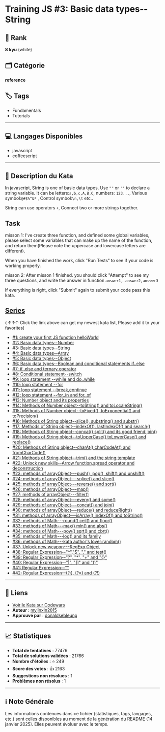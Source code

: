 # Training JS #3:  Basic data types--String

## 🏅 Rank
**8 kyu** (white)

## 🗂️ Catégorie
**reference**

## 🏷️ Tags
- Fundamentals
- Tutorials

---

## 💻 Langages Disponibles
- javascript
- coffeescript

---

## 📜 Description du Kata

In javascript, String is one of basic data types. Use ```""``` or ```''``` to declare a string variable. It can be letters:```a,b,c,A,B,C```, numbers: ```123...```, Various symbol:```@#$%^&*``` , Control symbol:```\n,\t``` etc..
    
String can use operators ```+```, Connect two or more strings together.

## Task

misson 1:
I've create three function, and defined some global variables, please select some variables that can make up the name of the function, and return them(Please note the uppercase and lowercase letters are different).

When you have finished the work, click "Run Tests" to see if your code is working properly.

misson 2:
After misson 1 finished. you should click "Attempt" to see my three questions, and write the answer in function ```answer1, answer2,answer3```

If everything is right, click "Submit" again to submit your code pass this kata.
    
## [Series](http://github.com/myjinxin2015/Katas-list-of-Training-JS-series)

( ↑↑↑ Click the link above can get my newest kata list, Please add it to your favorites)

 - [#1: create your first JS function helloWorld](http://www.codewars.com/kata/571ec274b1c8d4a61c0000c8)
 - [#2: Basic data types--Number](http://www.codewars.com/kata/571edd157e8954bab500032d)
 - [#3:  Basic data types--String](http://www.codewars.com/kata/571edea4b625edcb51000d8e)
 - [#4:  Basic data types--Array](http://www.codewars.com/kata/571effabb625ed9b0600107a)
 - [#5:  Basic data types--Object](http://www.codewars.com/kata/571f1eb77e8954a812000837)
 - [#6:  Basic data types--Boolean and conditional statements if..else](http://www.codewars.com/kata/571f832f07363d295d001ba8)
 - [#7:  if..else and ternary operator](http://www.codewars.com/kata/57202aefe8d6c514300001fd)
 - [#8: Conditional statement--switch](http://www.codewars.com/kata/572059afc2f4612825000d8a)
 - [#9: loop statement --while and do..while](http://www.codewars.com/kata/57216d4bcdd71175d6000560)
 - [#10: loop statement --for](http://www.codewars.com/kata/5721a78c283129e416000999)
 - [#11: loop statement --break,continue](http://www.codewars.com/kata/5721c189cdd71194c1000b9b)
 - [#12: loop statement --for..in and for..of](http://www.codewars.com/kata/5722b3f0bd5583cf44001000)
 - [#13: Number object and  its properties](http://www.codewars.com/kata/5722fd3ab7162a3a4500031f)
 - [#14: Methods of Number object--toString() and toLocaleString()](http://www.codewars.com/kata/57238ceaef9008adc7000603)
 - [#15: Methods of Number object--toFixed(), toExponential() and toPrecision()](http://www.codewars.com/kata/57256064856584bc47000611)
 - [#16: Methods of String object--slice(), substring() and substr()](http://www.codewars.com/kata/57274562c8dcebe77e001012)
 - [#17: Methods of String object--indexOf(), lastIndexOf() and search()](http://www.codewars.com/kata/57277a31e5e51450a4000010)
 - [#18: Methods of String object--concat() split() and its good friend join()](http://www.codewars.com/kata/57280481e8118511f7000ffa)
 - [#19: Methods of String object--toUpperCase() toLowerCase() and replace()](http://www.codewars.com/kata/5728203b7fc662a4c4000ef3)
 - [#20: Methods of String object--charAt() charCodeAt() and fromCharCode()](http://www.codewars.com/kata/57284d23e81185ae6200162a)
 - [#21: Methods of String object--trim() and the string template](http://www.codewars.com/kata/5729b103dd8bac11a900119e)
 - [#22: Unlock new skills--Arrow function,spread operator and deconstruction](http://www.codewars.com/kata/572ab0cfa3af384df7000ff8)
 - [#23: methods of arrayObject---push(), pop(), shift() and unshift()](http://www.codewars.com/kata/572af273a3af3836660014a1)
 - [#24: methods of arrayObject---splice() and slice()](http://www.codewars.com/kata/572cb264362806af46000793)
 - [#25: methods of arrayObject---reverse() and sort()](http://www.codewars.com/kata/572df796914b5ba27c000c90)
 - [#26: methods of arrayObject---map()](http://www.codewars.com/kata/572fdeb4380bb703fc00002c)
 - [#27: methods of arrayObject---filter()](http://www.codewars.com/kata/573023c81add650b84000429)
 - [#28: methods of arrayObject---every() and some()](http://www.codewars.com/kata/57308546bd9f0987c2000d07)
 - [#29: methods of arrayObject---concat() and join()](http://www.codewars.com/kata/5731861d05d14d6f50000626)
 - [#30: methods of arrayObject---reduce() and reduceRight()](http://www.codewars.com/kata/573156709a231dcec9000ee8)
 - [#31: methods of arrayObject---isArray() indexOf() and toString()](http://www.codewars.com/kata/5732b0351eb838d03300101d)
 - [#32: methods of Math---round() ceil() and floor()](http://www.codewars.com/kata/5732d3c9791aafb0e4001236)
 - [#33: methods of Math---max() min() and abs()](http://www.codewars.com/kata/5733d6c2d780e20173000baa)
 - [#34: methods of Math---pow() sqrt() and cbrt()](http://www.codewars.com/kata/5733f948d780e27df6000e33)
 - [#35: methods of Math---log() and its family](http://www.codewars.com/kata/57353de879ccaeb9f8000564)
 - [#36: methods of Math---kata author's lover:random()](http://www.codewars.com/kata/5735956413c2054a680009ec)
 - [#37: Unlock new weapon---RegExp Object](http://www.codewars.com/kata/5735e39313c205fe39001173)
 - [#38: Regular Expression--"^","$", "." and test()](http://www.codewars.com/kata/573975d3ac3eec695b0013e0)
 - [#39: Regular Expression--"?", "*", "+" and "{}"](http://www.codewars.com/kata/573bca07dffc1aa693000139)
 - [#40: Regular Expression--"|", "[]" and "()"](http://www.codewars.com/kata/573d11c48b97c0ad970002d4)
 - [#41: Regular Expression--"\"](http://www.codewars.com/kata/573e6831e3201f6a9b000971)
 - [#42: Regular Expression--(?:), (?=) and (?!)](http://www.codewars.com/kata/573fb9223f9793e485000453)
 

---

## 🔗 Liens
- [Voir le Kata sur Codewars](https://www.codewars.com/kata/571edea4b625edcb51000d8e)
- **Auteur** : [myjinxin2015](https://www.codewars.com/users/myjinxin2015)
- **Approuvé par** : [donaldsebleung](https://www.codewars.com/users/donaldsebleung)

---

## 📈 Statistiques
- **Total de tentatives** : 77476
- **Total de solutions validées** : 21766
- **Nombre d'étoiles** : ⭐ 249
- **Score des votes** : 👍 2163
- **Suggestions non résolues** : 1
- **Problèmes non résolus** : 1

---

## ℹ️ Note Générale
Les informations contenues dans ce fichier (statistiques, tags, langages, etc.) sont celles disponibles au moment de la génération du README (14 janvier 2025). Elles peuvent évoluer avec le temps.
